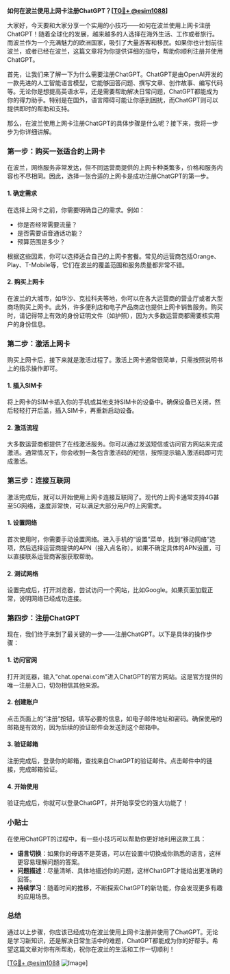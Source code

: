 **如何在波兰使用上网卡注册ChatGPT？[[TG💪+ @esim1088](https://t.me/s/esim1088)]**

大家好，今天要和大家分享一个实用的小技巧——如何在波兰使用上网卡注册ChatGPT！随着全球化的发展，越来越多的人选择在海外生活、工作或者旅行。而波兰作为一个充满魅力的欧洲国家，吸引了大量游客和移民。如果你也计划前往波兰，或者已经在波兰，这篇文章将为你提供详细的指导，帮助你顺利注册并使用ChatGPT。

首先，让我们来了解一下为什么需要注册ChatGPT。ChatGPT是由OpenAI开发的一款先进的人工智能语言模型，它能够回答问题、撰写文章、创作故事、编写代码等。无论你是想提高英语水平，还是需要帮助解决日常问题，ChatGPT都能成为你的得力助手。特别是在国外，语言障碍可能让你感到困扰，而ChatGPT则可以提供即时的帮助和支持。

那么，在波兰使用上网卡注册ChatGPT的具体步骤是什么呢？接下来，我将一步步为你详细讲解。

### 第一步：购买一张适合的上网卡

在波兰，网络服务非常发达，但不同运营商提供的上网卡种类繁多，价格和服务内容也不尽相同。因此，选择一张合适的上网卡是成功注册ChatGPT的第一步。

#### 1. 确定需求
在选择上网卡之前，你需要明确自己的需求。例如：
- 你是否经常需要流量？
- 是否需要语音通话功能？
- 预算范围是多少？

根据这些因素，你可以选择适合自己的上网卡套餐。常见的运营商包括Orange、Play、T-Mobile等，它们在波兰的覆盖范围和服务质量都非常不错。

#### 2. 购买上网卡
在波兰的大城市，如华沙、克拉科夫等地，你可以在各大运营商的营业厅或者大型商场购买上网卡。此外，许多便利店和电子产品商店也提供上网卡销售服务。购买时，请记得带上有效的身份证明文件（如护照），因为大多数运营商都需要核实用户的身份信息。

### 第二步：激活上网卡

购买上网卡后，接下来就是激活过程了。激活上网卡通常很简单，只需按照说明书上的指示操作即可。

#### 1. 插入SIM卡
将上网卡的SIM卡插入你的手机或其他支持SIM卡的设备中。确保设备已关闭，然后轻轻打开后盖，插入SIM卡，再重新启动设备。

#### 2. 激活流程
大多数运营商都提供了在线激活服务。你可以通过发送短信或访问官方网站来完成激活。通常情况下，你会收到一条包含激活码的短信，按照提示输入激活码即可完成激活。

### 第三步：连接互联网

激活完成后，就可以开始使用上网卡连接互联网了。现代的上网卡通常支持4G甚至5G网络，速度非常快，可以满足大部分用户的上网需求。

#### 1. 设置网络
首次使用时，你需要手动设置网络。进入手机的“设置”菜单，找到“移动网络”选项，然后选择运营商提供的APN（接入点名称）。如果不确定具体的APN设置，可以直接联系运营商客服获取帮助。

#### 2. 测试网络
设置完成后，打开浏览器，尝试访问一个网站，比如Google。如果页面加载正常，说明网络已经成功连接。

### 第四步：注册ChatGPT

现在，我们终于来到了最关键的一步——注册ChatGPT。以下是具体的操作步骤：

#### 1. 访问官网
打开浏览器，输入“chat.openai.com”进入ChatGPT的官方网站。这是官方提供的唯一注册入口，切勿相信其他来源。

#### 2. 创建账户
点击页面上的“注册”按钮，填写必要的信息，如电子邮件地址和密码。确保使用的邮箱是有效的，因为后续的验证邮件会发送到这个邮箱中。

#### 3. 验证邮箱
注册完成后，登录你的邮箱，查找来自ChatGPT的验证邮件。点击邮件中的链接，完成邮箱验证。

#### 4. 开始使用
验证完成后，你就可以登录ChatGPT，并开始享受它的强大功能了！

### 小贴士

在使用ChatGPT的过程中，有一些小技巧可以帮助你更好地利用这款工具：
- **语言切换**：如果你的母语不是英语，可以在设置中切换成你熟悉的语言，这样更容易理解问题的答案。
- **问题描述**：尽量清晰、具体地描述你的问题，这样ChatGPT才能给出更准确的回答。
- **持续学习**：随着时间的推移，不断探索ChatGPT的新功能，你会发现更多有趣的应用场景。

### 总结

通过以上步骤，你应该已经成功在波兰使用上网卡注册并使用了ChatGPT。无论是学习新知识，还是解决日常生活中的难题，ChatGPT都能成为你的好帮手。希望这篇文章对你有所帮助，祝你在波兰的生活和工作一切顺利！

[[TG💪+ @esim1088](https://t.me/s/esim1088) ![Image](https://i.postimg.cc/4NQfJmqS/Snipaste-2025-05-13-00-14-12.png)]